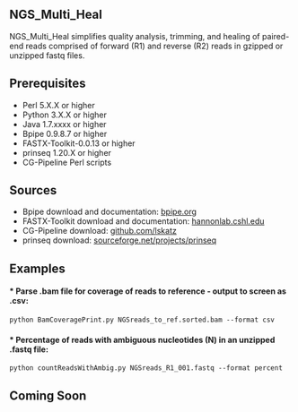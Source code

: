 ## NGS_Multi_Heal
NGS_Multi_Heal simplifies quality analysis, trimming, and healing of paired-end reads
comprised of forward (R1) and reverse (R2) reads in gzipped or unzipped fastq files.

## Prerequisites
* Perl 5.X.X or higher
* Python 3.X.X or higher
* Java 1.7.xxxx or higher
* Bpipe 0.9.8.7 or higher
* FASTX-Toolkit-0.0.13 or higher
* prinseq 1.20.X or higher
* CG-Pipeline Perl scripts

## Sources
* Bpipe download and documentation: [bpipe.org](http://docs.bpipe.org)
* FASTX-Toolkit download and documentation: [hannonlab.cshl.edu](http://hannonlab.cshl.edu/fastx_toolkit)
* CG-Pipeline download: [github.com/lskatz](https://github.com/lskatz/CG-Pipeline)
* prinseq download: [sourceforge.net/projects/prinseq](https://sourceforge.net/projects/prinseq/files/standalone/)

## Examples
#### * Parse .bam file for coverage of reads to reference - output to screen as .csv:
```python BamCoveragePrint.py NGSreads_to_ref.sorted.bam --format csv```
#### * Percentage of reads with ambiguous nucleotides (N) in an unzipped .fastq file:
```python countReadsWithAmbig.py NGSreads_R1_001.fastq --format percent```

## Coming Soon

